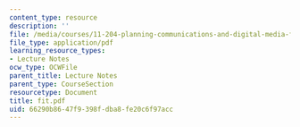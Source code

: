 ```yaml
---
content_type: resource
description: ''
file: /media/courses/11-204-planning-communications-and-digital-media-fall-2004/66290b8647f9398fdba8fe20c6f97acc_fit.pdf
file_type: application/pdf
learning_resource_types:
- Lecture Notes
ocw_type: OCWFile
parent_title: Lecture Notes
parent_type: CourseSection
resourcetype: Document
title: fit.pdf
uid: 66290b86-47f9-398f-dba8-fe20c6f97acc
---
```

